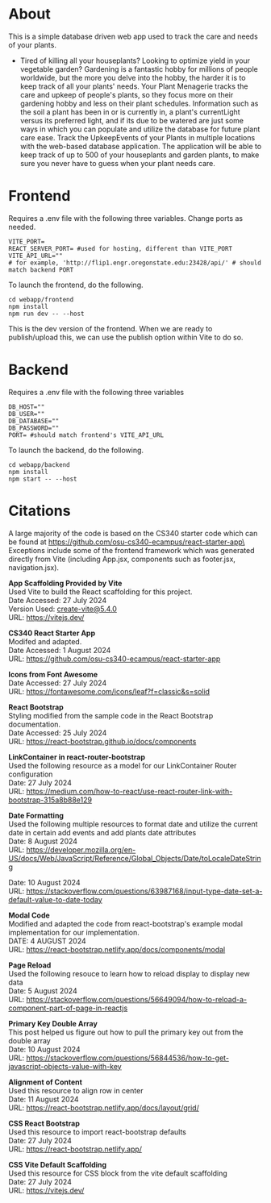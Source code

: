 # About
This is a simple database driven web app used to track the care and needs of your plants.

- Tired of killing all your houseplants? Looking to optimize yield in your vegetable garden? Gardening is a fantastic hobby for millions of people worldwide, but the more you delve into the hobby, the harder it is to keep track of all your plants' needs. Your Plant Menagerie tracks the care and upkeep of people's plants, so they focus more on their gardening hobby and less on their plant schedules. Information such as the soil a plant has been in or is currently in, a plant's currentLight versus its preferred light, and if its due to be watered are just some ways in which you can populate and utilize the database for future plant care ease. Track the UpkeepEvents of your Plants in multiple locations with the web-based database application. The application will be able to keep track of up to 500 of your houseplants and garden plants, to make sure you never have to guess when your plant needs care. 


# Frontend

Requires a .env file with the following three variables. Change ports as needed.

```
VITE_PORT=
REACT_SERVER_PORT= #used for hosting, different than VITE_PORT
VITE_API_URL=""
# for example, 'http://flip1.engr.oregonstate.edu:23428/api/' # should match backend PORT
```

To launch the frontend, do the following.

```
cd webapp/frontend
npm install
npm run dev -- --host
```

This is the dev version of the frontend. When we are ready to publish/upload this, we can use the publish option within Vite to do so. 



# Backend

Requires a .env file with the following three variables
```
DB_HOST="" 
DB_USER=""                   
DB_DATABASE=""              
DB_PASSWORD=""                 
PORT= #should match frontend's VITE_API_URL
```


To launch the backend, do the following.
```
cd webapp/backend
npm install
npm start -- --host
```

# Citations 

A large majority of the code is based on the CS340 starter code which can be found at https://github.com/osu-cs340-ecampus/react-starter-app\
Exceptions include some of the frontend framework which was generated directly from Vite (including App.jsx, components such as footer.jsx, navigation.jsx).

**App Scaffolding Provided by Vite**\
Used Vite to build the React scaffolding for this project.\
Date Accessed: 27 July 2024\
Version Used: create-vite@5.4.0\
URL: https://vitejs.dev/

**CS340 React Starter App**\
Modifed and adapted.\
Date Accessed: 1 August 2024\
URL: https://github.com/osu-cs340-ecampus/react-starter-app

**Icons from Font Awesome**\
Date Accessed: 27 July 2024\
URL: https://fontawesome.com/icons/leaf?f=classic&s=solid

**React Bootstrap** \
Styling modified from the sample code in the React Bootstrap documentation.\
Date Accessed: 25 July 2024\
URL: https://react-bootstrap.github.io/docs/components

**LinkContainer in react-router-bootstrap**\
Used the following resource as a model for our LinkContainer Router configuration\
Date: 27 July 2024\
URL: https://medium.com/how-to-react/use-react-router-link-with-bootstrap-315a8b88e129

**Date Formatting**\
Used the following multiple resources to format date and utilize the current date in certain add events and add plants date attributes\
Date: 8 August 2024\
URL: https://developer.mozilla.org/en-US/docs/Web/JavaScript/Reference/Global_Objects/Date/toLocaleDateString

Date: 10 August 2024\
URL: https://stackoverflow.com/questions/63987168/input-type-date-set-a-default-value-to-date-today

**Modal Code**\
Modified and adapted the code from react-bootstrap's example modal implementation for our implementation.\
DATE: 4 AUGUST 2024\
URL: https://react-bootstrap.netlify.app/docs/components/modal

**Page Reload**\
Used the following resouce to learn how to reload display to display new data\
Date: 5 August 2024\
URL: https://stackoverflow.com/questions/56649094/how-to-reload-a-component-part-of-page-in-reactjs

**Primary Key Double Array**\
This post helped us figure out how to pull the primary key out from the double array\
Date: 10 August 2024\
URL: https://stackoverflow.com/questions/56844536/how-to-get-javascript-objects-value-with-key

**Alignment of Content**\
Used this resource to align row in center\
Date: 11 August 2024\
URL: https://react-bootstrap.netlify.app/docs/layout/grid/

**CSS React Bootstrap**\
Used this resource to import react-bootstrap defaults\
Date: 27 July 2024\
URL: https://react-bootstrap.netlify.app/

**CSS Vite Default Scaffolding**\
Used this resource for CSS block from the vite default scaffolding\
Date: 27 July 2024\
URL: https://vitejs.dev/



